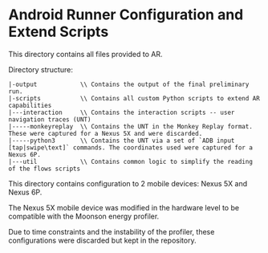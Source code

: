 # Android Runner Configuration and Extend Scripts

This directory contains all files provided to AR.

Directory structure:

```
|-output            \\ Contains the output of the final preliminary run.
|-scripts           \\ Contains all custom Python scripts to extend AR capabilities
|---interaction     \\ Contains the interaction scripts -- user navigation traces (UNT)
|-----monkeyreplay  \\ Contains the UNT in the Monkey Replay format. These were captured for a Nexus 5X and were discarded.
|-----python3       \\ Contains the UNT via a set of `ADB input [tap|swipe\text]` commands. The coordinates used were captured for a Nexus 6P.
|---util            \\ Contains common logic to simplify the reading of the flows scripts
```

This directory contains configuration to 2 mobile devices: Nexus 5X and Nexus 6P.

The Nexus 5X mobile device was modified in the hardware level to be compatible with the Moonson energy profiler.

Due to time constraints and the instability of the profiler, these configurations were discarded but kept in the repository.
